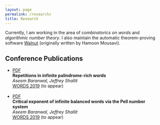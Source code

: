 ```yaml
---
layout: page
permalink: /research/
title: Research
---
```


Currently, I am working in the area of <i>combinatorics on words</i> and <i>algorithmic number theory</i>. I also maintain the automatic theorem-proving software <a href="https://github.com/aseemrb/Walnut/">Walnut</a> (originally written by Hamoon Mousavi).

<h2>Conference Publications</h2>
<ul>
	<li>
		<a href="https://arxiv.org/pdf/1904.10028"><div class="color-button">PDF</div></a>
		<!-- <a target="_blank" href=""><div class="color-button">DOI</div></a> -->
		<b>Repetitions in infinite palindrome-rich words</b><br>
		<i>Aseem Baranwal, Jeffrey Shallit</i><br>
		<a href="http://words2019.lboro.ac.uk/">WORDS 2019</a> (to appear)
		<br>
	</li><br>
	<li>
		<a href="https://arxiv.org/pdf/1902.00503"><div class="color-button">PDF</div></a>
		<!-- <a target="_blank" href=""><div class="color-button">DOI</div></a> -->
		<b>Critical exponent of infinite balanced words via the Pell number system</b><br>
		<i>Aseem Baranwal, Jeffrey Shallit</i><br>
		<a href="http://words2019.lboro.ac.uk/">WORDS 2019</a> (to appear)
		<br>
	</li><br>
</ul>
